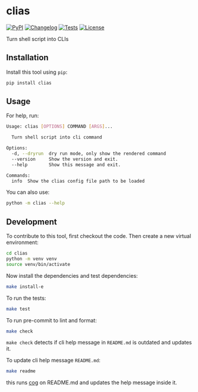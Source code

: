 # clias

[![PyPI](https://img.shields.io/pypi/v/clias.svg)](https://pypi.org/project/clias/)
[![Changelog](https://img.shields.io/github/v/release/kj-9/clias?include_prereleases&label=changelog)](https://github.com/kj-9/clias/releases)
[![Tests](https://github.com/kj-9/clias/actions/workflows/ci.yml/badge.svg)](https://github.com/kj-9/clias/actions/workflows/ci.yml)
[![License](https://img.shields.io/badge/license-Apache%202.0-blue.svg)](https://github.com/kj-9/clias/blob/master/LICENSE)

Turn shell script into CLIs

## Installation

Install this tool using `pip`:
```bash
pip install clias
```
## Usage

For help, run:
<!-- [[[cog
import cog
from clias import cli
from click.testing import CliRunner
runner = CliRunner()
result = runner.invoke(cli.cli, ["--help"])
help = result.output.replace("Usage: cli", "Usage: clias")
cog.out(
    f"```bash\n{help}\n```"
)
]]] -->
```bash
Usage: clias [OPTIONS] COMMAND [ARGS]...

  Turn shell script into cli command

Options:
  -d, --dryrun  dry run mode, only show the rendered command
  --version     Show the version and exit.
  --help        Show this message and exit.

Commands:
  info  Show the clias config file path to be loaded

```
<!-- [[[end]]] -->

You can also use:
```bash
python -m clias --help
```
## Development

To contribute to this tool, first checkout the code. Then create a new virtual environment:
```bash
cd clias
python -m venv venv
source venv/bin/activate
```
Now install the dependencies and test dependencies:
```bash
make install-e
```
To run the tests:
```bash
make test
```

To run pre-commit to lint and format:
```bash
make check
```

`make check` detects if cli help message in `README.md` is outdated and updates it.

To update cli help message `README.md`:
```bash
make readme
```

this runs [cog](https://cog.readthedocs.io/en/latest/) on README.md and updates the help message inside it.
